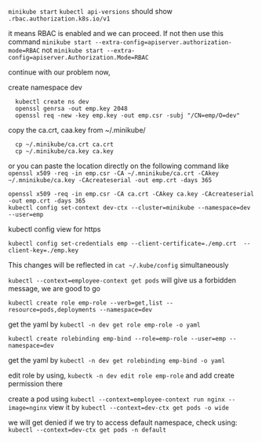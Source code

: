 `minikube start`
`kubectl api-versions`
should show `.rbac.authorization.k8s.io/v1`

it means RBAC is enabled and we can proceed. If not then use this command
```minikube start --extra-config=apiserver.authorization-mode=RBAC```
not
`minikube start --extra-config=apiserver.Authorization.Mode=RBAC`

continue with our problem now,

create namespace dev

```
  kubectl create ns dev
  openssl genrsa -out emp.key 2048
  openssl req -new -key emp.key -out emp.csr -subj "/CN=emp/O=dev"
```

copy the ca.crt, caa.key from ~/.minikube/

```
  cp ~/.minikube/ca.crt ca.crt
  cp ~/.minikube/ca.key ca.key
```
or you can paste the location directly on the following command like `openssl x509 -req -in emp.csr -CA ~/.mninikube/ca.crt -CAkey ~/.mninikube/ca.key -CAcreateserial -out emp.crt -days 365`
```
openssl x509 -req -in emp.csr -CA ca.crt -CAkey ca.key -CAcreateserial -out emp.crt -days 365
kubectl config set-context dev-ctx --cluster=minikube --namespace=dev --user=emp
```
kubectl config view for https
```
kubectl config set-credentials emp --client-certificate=./emp.crt  --client-key=./emp.key
```
This changes will be reflected in `cat ~/.kube/config` simultaneously

```kubectl --context=employee-context get pods```
will give us a forbidden message, we are good to go

```kubectl create role emp-role --verb=get,list --resource=pods,deployments --namespace=dev```

get the yaml by `kubectl -n dev get role emp-role -o yaml`

```kubectl create rolebinding emp-bind --role=emp-role --user=emp --namespace=dev```

get the yaml by `kubectl -n dev get rolebinding emp-bind -o yaml`

edit role by using, 
```kubectk -n dev edit role emp-role``` and add create permission there

create a pod using 
 ```kubectl --context=employee-context run nginx --image=nginx```
 view it by
 ```kubectl --context=dev-ctx get pods -o wide```
 
we will get denied if we try to access default namespace, check using:
```kubectl --context=dev-ctx get pods -n default```
